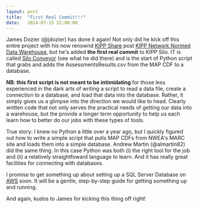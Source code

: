 ```yaml
---
layout: post
title:  "First Real Commit!!!"
date:   2014-07-15 22:00:00
---
```


James Dozier (@jdozier) has done it again!  Not only did he kick off this entire project with his now renownd [KIPP Share](http://www.kippshare.org) post [KIPP Network Normed Data Warehouse](https://www.kippshare.org/message/12867#12867), but he's added **the first real commit** to KIPP Silo. IT is called [Silo Conveyor](https://github.com/kippdata/silo/tree/master/scripts/Silo%20Conveyor) (see what he did there) and is the start of Python script that grabs and adds the AssessmentsResults.csv from the MAP CDF to a database. 

**NB: this first script is not meant to be intimidating** for those less experienced in the dark arts of writing a script to read a data file, create a connection to a database, and load that data into the database.  Rather, it simply gives us a glimpse into the direction we would like to head. Clearly written code that not only serves the practical needs of getting our data into a warehouse, but the provide a longer term opportunity to help us each learn how to better do our jobs with these types of tools. 

True story: I knew no Python a little over a year ago, but I quickly figured out how to write a simple script that pulls MAP CDFs from NWEA's MARC site and loads them into a simple database.  Andrew Martin (@almartin82) did the same thing. In this case Python was both (i) the right tool for the job and (ii) a relatively straightfoward language to learn.  And it has really great facilities for connecting with databases.  

I promise to get something up about setting up a SQL Server Database on [AWS](https://aws.amazon.com) soon.  It will be a gentle, step-by-step guide for getting something up and running. 

And again, kudos to James for kicking this thing off right!

